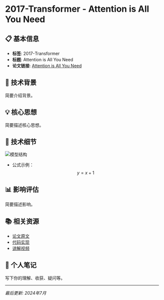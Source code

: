 # 2017-Transformer - Attention is All You Need

## 📋 基本信息
- **标签**: 2017-Transformer
- **标题**: Attention is All You Need
- **论文链接**: [Attention is All You Need](https://arxiv.org/abs/1706.03762)


## 🧩 技术背景
简要介绍背景。

## 💡 核心思想
简要描述核心思想。

## 🔬 技术细节
![模型结构](../../assets/images/models/transformer-arch.png)

- 公式示例：  
  $$
  y = x + 1
  $$

## 📊 影响评估
简要描述影响。

## 📚 相关资源
- [论文原文](https://arxiv.org/abs/1706.03762)
- [代码实现](https://github.com/)
- [讲解视频](https://www.bilibili.com/)

## 📝 个人笔记
写下你的理解、收获、疑问等。

---
*最后更新: 2024年7月*
